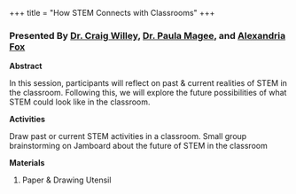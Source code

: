 +++
title = "How STEM Connects with Classrooms"
+++

### Presented By [Dr. Craig Willey](https://dehsi2022.netlify.app/background/meettheteam/#dr-craig-willey), [Dr. Paula Magee](https://dehsi2022.netlify.app/background/meettheteam/#dr-paula-magee), and [Alexandria Fox](https://dehsi2022.netlify.app/background/meettheteam/#alexandria-fox)

**Abstract**

In this session, participants will reflect on past & current realities of STEM in the classroom. Following this, we will explore the future possibilities of what STEM could look like in the classroom.

**Activities**

Draw past or current STEM activities in a classroom. Small group brainstorming on Jamboard about the future of STEM in the classroom

**Materials**

1. Paper & Drawing Utensil